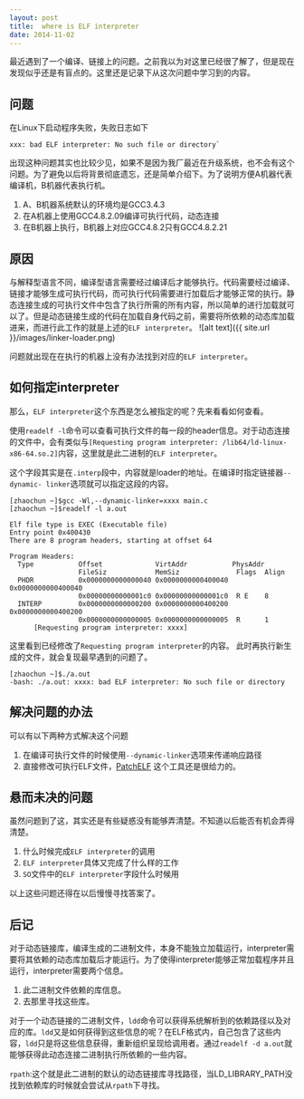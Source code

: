 ```yaml
---
layout: post
title:  where is ELF interpreter
date: 2014-11-02
---
```


最近遇到了一个编译、链接上的问题。之前我以为对这里已经很了解了，但是现在发现似乎还是有盲点的。这里还是记录下从这次问题中学习到的内容。

## 问题
在Linux下启动程序失败，失败日志如下

	xxx: bad ELF interpreter: No such file or directory`

出现这种问题其实也比较少见，如果不是因为我厂最近在升级系统，也不会有这个问题。为了避免以后将背景彻底遗忘，还是简单介绍下。为了说明方便A机器代表编译机，B机器代表执行机。

1. A、B机器系统默认的环境均是GCC3.4.3
2. 在A机器上使用GCC4.8.2.09编译可执行代码，动态连接
3. 在B机器上执行，B机器上对应GCC4.8.2只有GCC4.8.2.21

## 原因
与解释型语言不同，编译型语言需要经过编译后才能够执行。代码需要经过编译、链接才能够生成可执行代码，而可执行代码需要进行加载后才能够正常的执行。静态连接生成的可执行文件中包含了执行所需的所有内容，所以简单的进行加载就可以了。但是动态链接生成的代码在加载自身代码之前，需要将所依赖的动态库加载进来，而进行此工作的就是上述的`ELF interpreter`。
![alt text]({{ site.url }}/images/linker-loader.png)

问题就出现在在执行的机器上没有办法找到对应的`ELF interpreter`。

## 如何指定interpreter
那么，`ELF interpreter`这个东西是怎么被指定的呢？先来看看如何查看。

使用`readelf -l`命令可以查看可执行文件的每一段的header信息。对于动态连接的文件中，会有类似与`[Requesting program interpreter: /lib64/ld-linux-x86-64.so.2]`内容，这里就是此二进制的`ELF interpreter`。

这个字段其实是在`.interp`段中，内容就是loader的地址。在编译时指定链接器`--dynamic-
linker`选项就可以指定这段的内容。

	[zhaochun ~]$gcc -Wl,--dynamic-linker=xxxx main.c
	[zhaochun ~]$readelf -l a.out
	
	Elf file type is EXEC (Executable file)
	Entry point 0x400430
	There are 8 program headers, starting at offset 64
	
	Program Headers:
	  Type           Offset             VirtAddr           PhysAddr
	                 FileSiz            MemSiz              Flags  Align
	  PHDR           0x0000000000000040 0x0000000000400040 0x0000000000400040
	                 0x00000000000001c0 0x00000000000001c0  R E    8
	  INTERP         0x0000000000000200 0x0000000000400200 0x0000000000400200
	                 0x0000000000000005 0x0000000000000005  R      1
	      [Requesting program interpreter: xxxx]

这里看到已经修改了`Requesting program interpreter`的内容。
此时再执行新生成的文件，就会复现最早遇到的问题了。

	[zhaochun ~]$./a.out
	-bash: ./a.out: xxxx: bad ELF interpreter: No such file or directory

## 解决问题的办法
可以有以下两种方式解决这个问题

1. 在编译可执行文件的时候使用`--dynamic-linker`选项来传递响应路径
2. 直接修改可执行ELF文件，[PatchELF](http://nixos.org/patchelf.html) 这个工具还是很给力的。

## 悬而未决的问题
虽然问题到了这，其实还是有些疑惑没有能够弄清楚。不知道以后能否有机会弄得清楚。

1. 什么时候完成`ELF interpreter`的调用
2. `ELF interpreter`具体又完成了什么样的工作
3. `SO`文件中的`ELF interpreter`字段什么时候用

以上这些问题还得在以后慢慢寻找答案了。

## 后记
对于动态链接库，编译生成的二进制文件，本身不能独立加载运行，interpreter需要将其依赖的动态库加载后才能运行。为了使得interpreter能够正常加载程序并且运行，interpreter需要两个信息。

1. 此二进制文件依赖的库信息。
2. 去那里寻找这些库。

对于一个动态链接的二进制文件，`ldd`命令可以获得系统解析到的依赖路径以及对应的库。`ldd`又是如何获得到这些信息的呢？在ELF格式内，自己包含了这些内容，`ldd`只是将这些信息获得，重新组织呈现给调用者。通过`readelf -d a.out`就能够获得此动态连接二进制执行所依赖的一些内容。

`rpath`:这个就是此二进制的默认的动态链接库寻找路径，当LD_LIBRARY_PATH没找到依赖库的时候就会尝试从`rpath`下寻找。